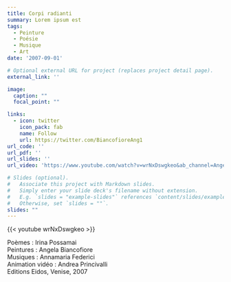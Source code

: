 ```yaml
---
title: Corpi radianti
summary: Lorem ipsum est
tags:
  - Peinture
  - Poésie
  - Musique
  - Art
date: '2007-09-01'

# Optional external URL for project (replaces project detail page).
external_link: ''

image:
  caption: ""
  focal_point: ""

links:
  - icon: twitter
    icon_pack: fab
    name: Follow
    url: https://twitter.com/BiancofioreAng1
url_code: ''
url_pdf: ''
url_slides: ''
url_video: 'https://www.youtube.com/watch?v=wrNxDswgkeo&ab_channel=AngelaBiancofiore'

# Slides (optional).
#   Associate this project with Markdown slides.
#   Simply enter your slide deck's filename without extension.
#   E.g. `slides = "example-slides"` references `content/slides/example-slides.md`.
#   Otherwise, set `slides = ""`.
slides: ""
---
```


{{< youtube wrNxDswgkeo >}}

Poèmes : Irina Possamai <br>
Peintures : Angela Biancofiore <br>
Musiques : Annamaria Federici <br>
Animation vidéo : Andrea Princivalli <br>
Editions Eidos, Venise, 2007
